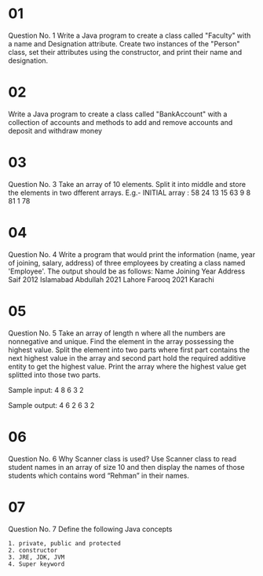 # 01
Question No. 1 Write a Java program to create a class called "Faculty" with a name and Designation attribute. Create two instances of the "Person" class, set their attributes using the constructor, and print their name and designation.

# 02
 Write a Java program to create a class called "BankAccount" with a collection of accounts and methods to add and remove accounts and deposit and withdraw money

# 03
Question No. 3 Take an array of 10 elements. Split it into middle and store the elements in two dfferent arrays. E.g.-
INITIAL array :
58 24 13 15 63 9 8 81 1 78

# 04
Question No. 4  Write a program that would print the information (name, year of joining, salary, address) of three employees by creating a class named 'Employee'. The output should be as follows:
Name        Joining Year    Address
Saif        2012            Islamabad
Abdullah    2021            Lahore 
Farooq      2021            Karachi

# 05
Question No. 5 Take an array of length n where all the numbers are nonnegative and unique. Find the element in the array possessing the highest value. Split the element into two parts where first part contains the next highest value in the array and second part hold the required additive entity to get the highest value. Print the array where the highest value get splitted into those two parts.

Sample input: 4 8 6 3 2

Sample output: 4 6 2 6 3 2

# 06
Question No. 6 Why Scanner class is used? Use Scanner class to read student names in an array of size 10 and then display the names of those students which contains word “Rehman” in their names.

# 07
Question No. 7 Define the following Java concepts

    1. private, public and protected
    2. constructor
    3. JRE, JDK, JVM
    4. Super keyword